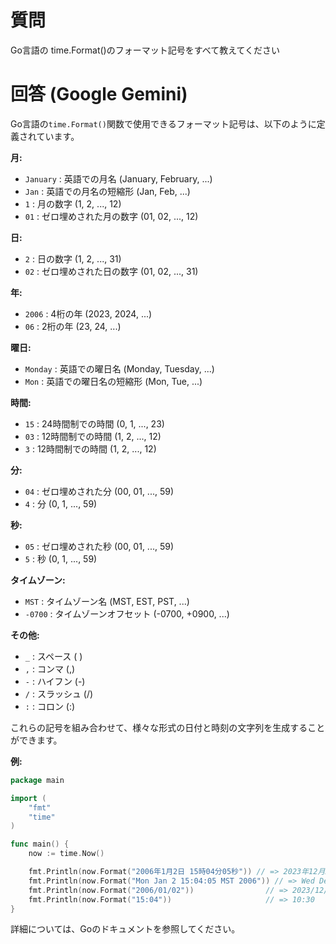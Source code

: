 # 質問
Go言語の time.Format()のフォーマット記号をすべて教えてください

# 回答 (Google Gemini)
Go言語の`time.Format()`関数で使用できるフォーマット記号は、以下のように定義されています。

**月:**

*   `January` : 英語での月名 (January, February, ...)
*   `Jan` : 英語での月名の短縮形 (Jan, Feb, ...)
*   `1` : 月の数字 (1, 2, ..., 12)
*   `01` : ゼロ埋めされた月の数字 (01, 02, ..., 12)

**日:**

*   `2` : 日の数字 (1, 2, ..., 31)
*   `02` : ゼロ埋めされた日の数字 (01, 02, ..., 31)

**年:**

*   `2006` : 4桁の年 (2023, 2024, ...)
*   `06` : 2桁の年 (23, 24, ...)

**曜日:**

*   `Monday` : 英語での曜日名 (Monday, Tuesday, ...)
*   `Mon` : 英語での曜日名の短縮形 (Mon, Tue, ...)

**時間:**

*   `15` : 24時間制での時間 (0, 1, ..., 23)
*   `03` : 12時間制での時間 (1, 2, ..., 12)
*   `3` : 12時間制での時間 (1, 2, ..., 12)

**分:**

*   `04` : ゼロ埋めされた分 (00, 01, ..., 59)
*   `4` : 分 (0, 1, ..., 59)

**秒:**

*   `05` : ゼロ埋めされた秒 (00, 01, ..., 59)
*   `5` : 秒 (0, 1, ..., 59)

**タイムゾーン:**

*   `MST` : タイムゾーン名 (MST, EST, PST, ...)
*   `-0700` : タイムゾーンオフセット (-0700, +0900, ...)

**その他:**

*   `_` : スペース ( )
*   `,` : コンマ (,)
*   `-` : ハイフン (-)
*   `/` : スラッシュ (/)
*   `:` : コロン (:)

これらの記号を組み合わせて、様々な形式の日付と時刻の文字列を生成することができます。

**例:**

```go
package main

import (
	"fmt"
	"time"
)

func main() {
	now := time.Now()

	fmt.Println(now.Format("2006年1月2日 15時04分05秒")) // => 2023年12月20日 10時30分00秒
	fmt.Println(now.Format("Mon Jan 2 15:04:05 MST 2006")) // => Wed Dec 20 10:30:00 JST 2023
	fmt.Println(now.Format("2006/01/02"))                // => 2023/12/20
	fmt.Println(now.Format("15:04"))                     // => 10:30
}
```

詳細については、Goのドキュメントを参照してください。

